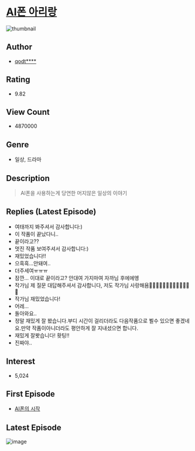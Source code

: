 # [AI폰 아리랑](https://comic.naver.com/bestChallenge/list?titleId=696143)
![thumbnail](https://image-comic.pstatic.net/user_contents_data/challenge_comic/2017/10/02/271173/thumbnail_title_qodtjr802_114820_.jpg)

## Author
- [qodt****](https://comic.naver.com/artistTitle?id=271173)

## Rating
- 9.82

## View Count
- 4870000

## Genre
- 일상, 드라마

## Description
> AI폰을 사용하는게 당연한 머지않은 일상의 이야기

## Replies (Latest Episode)
- 여태까지 봐주셔서 감사합니다:)
- 이 작품이 끝났다니..
- 끝이라고??
- 멋진 작품 보여주셔서 감사합니다:)
- 재밌었습니다!!
- 으흑흑...안돼여..
- 더주세여ㅠㅠㅠ
- 잠깐... 이대로 끝이라고? 안대여 가지마여 자까님 후에에엥
- 작가님 제 질문 대답해주셔서 감사합니다, 저도 작가님 사랑해욤🧡💚💙🖤💛💜💚🖤💌💚💚😍😘
- 작가님 재밌었습니다!
- 어레...
- 돌아와요..
- 정말 재밌게 잘 봤습니다.부디 시간이 걸리더라도 다음작품으로 뵐수 있으면 좋겠네요.만약 작품이아니더라도 평안하게 잘 지내셨으면 합니다.
- 재밌게 잘봣습니다! 홧팅!!
- 진짜야..

## Interest
- 5,024

## First Episode
- [AI폰의 시작](https://comic.naver.com/bestChallenge/detail?titleId=696143&no=1)

## Latest Episode
![image](https://image-comic.pstatic.net/user_contents_data/challenge_comic/2021/06/27/271173/upload_3472610884426544482.jpeg)
